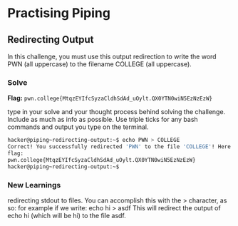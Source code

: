 # Practising Piping

## Redirecting Output
In this challenge, you must use this output redirection to write the word PWN (all uppercase) to the filename COLLEGE (all uppercase).

### Solve
**Flag:** `pwn.college{MtqzEYIfcSyzaCldhSdAd_uOylt.QX0YTN0wiN5EzNzEzW}`

type in your solve and your thought process behind solving the challenge. Include as much as info as possible. Use triple ticks for any bash commands and output you type on the terminal.

```bash
hacker@piping~redirecting-output:~$ echo PWN > COLLEGE
Correct! You successfully redirected 'PWN' to the file 'COLLEGE'! Here is your 
flag:
pwn.college{MtqzEYIfcSyzaCldhSdAd_uOylt.QX0YTN0wiN5EzNzEzW}
hacker@piping~redirecting-output:~$ 
```

### New Learnings
redirecting stdout to files. You can accomplish this with the > character, as so:
for example if we write: echo hi > asdf
This will redirect the output of echo hi (which will be hi) to the file asdf.
